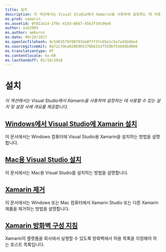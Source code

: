 ```yaml
---
title: 설치
description: 이 섹션에서는 Visual Studio에서 Xamarin을 사용하여 설정하는 데 사용할 수 있는 설치 및 설정 사례 개요를 제공합니다.
ms.prod: xamarin
ms.assetid: 0f813a14-2f0c-415d-8667-4563f3dc06e8
author: asb3993
ms.author: amburns
ms.date: 09/29/2017
ms.openlocfilehash: 9c5483579f08793da8fff3fc65e1c5e7ad3b94e4
ms.sourcegitcommit: 0a72c7dea020b965378b6314f558bf5360dbd066
ms.translationtype: HT
ms.contentlocale: ko-KR
ms.lasthandoff: 05/10/2018
---
```

# <a name="installation"></a>설치

_이 섹션에서는 Visual Studio에서 Xamarin을 사용하여 설정하는 데 사용할 수 있는 설치 및 설정 사례 개요를 제공합니다._

##  <a name="installing-xamarin-in-visual-studio-on-windowscross-platformget-startedinstallationwindowsmd"></a>[Windows에서 Visual Studio에 Xamarin 설치](~/cross-platform/get-started/installation/windows.md)

이 문서에서는 Windows 컴퓨터에 Visual Studio용 Xamarin을 설치하는 방법을 설명합니다.

##  <a name="installing-visual-studio-for-macvisualstudiomacinstallation"></a>[Mac용 Visual Studio 설치](/visualstudio/mac/installation/)

이 문서에서는 Mac용 Visual Studio를 설치하는 방법을 설명합니다.

##  <a name="uninstalling-xamarincross-platformget-startedinstallationuninstalling-xamarinmd"></a>[Xamarin 제거](~/cross-platform/get-started/installation/uninstalling-xamarin.md)

이 문서에서는 Windows 또는 Mac 컴퓨터에서 Xamarin Studio 또는 다른 Xamarin 제품을 제거하는 방법을 설명합니다.

##  <a name="xamarin-firewall-configuration-instructionsfirewallmd"></a>[Xamarin 방화벽 구성 지침](firewall.md)

Xamarin의 플랫폼을 회사에서 실행할 수 있도록 방화벽에서 허용 목록을 지정해야 하는 호스트 목록입니다.
